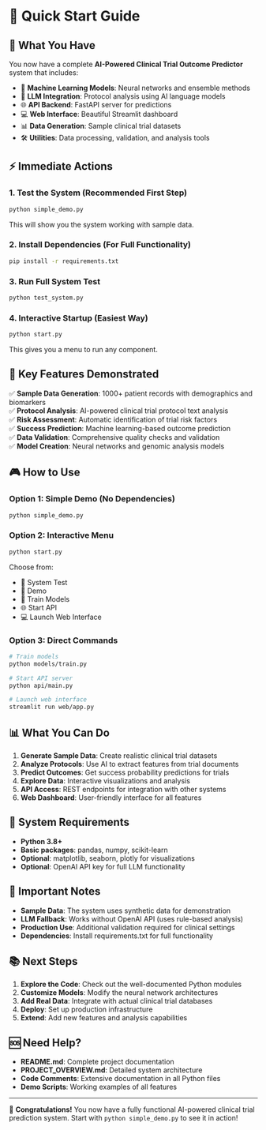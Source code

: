 # 🚀 Quick Start Guide

## 🎯 What You Have

You now have a complete **AI-Powered Clinical Trial Outcome Predictor** system that includes:

- 🤖 **Machine Learning Models**: Neural networks and ensemble methods
- 🧠 **LLM Integration**: Protocol analysis using AI language models  
- 🌐 **API Backend**: FastAPI server for predictions
- 💻 **Web Interface**: Beautiful Streamlit dashboard
- 📊 **Data Generation**: Sample clinical trial datasets
- 🛠️ **Utilities**: Data processing, validation, and analysis tools

## ⚡ Immediate Actions

### 1. **Test the System** (Recommended First Step)
```bash
python simple_demo.py
```
This will show you the system working with sample data.

### 2. **Install Dependencies** (For Full Functionality)
```bash
pip install -r requirements.txt
```

### 3. **Run Full System Test**
```bash
python test_system.py
```

### 4. **Interactive Startup** (Easiest Way)
```bash
python start.py
```
This gives you a menu to run any component.

## 🌟 Key Features Demonstrated

✅ **Sample Data Generation**: 1000+ patient records with demographics and biomarkers  
✅ **Protocol Analysis**: AI-powered clinical trial protocol text analysis  
✅ **Risk Assessment**: Automatic identification of trial risk factors  
✅ **Success Prediction**: Machine learning-based outcome prediction  
✅ **Data Validation**: Comprehensive quality checks and validation  
✅ **Model Creation**: Neural networks and genomic analysis models  

## 🎮 How to Use

### **Option 1: Simple Demo** (No Dependencies)
```bash
python simple_demo.py
```

### **Option 2: Interactive Menu**
```bash
python start.py
```
Choose from:
- 🧪 System Test
- 🎯 Demo
- 🚀 Train Models  
- 🌐 Start API
- 💻 Launch Web Interface

### **Option 3: Direct Commands**
```bash
# Train models
python models/train.py

# Start API server
python api/main.py

# Launch web interface  
streamlit run web/app.py
```

## 📊 What You Can Do

1. **Generate Sample Data**: Create realistic clinical trial datasets
2. **Analyze Protocols**: Use AI to extract features from trial documents
3. **Predict Outcomes**: Get success probability predictions for trials
4. **Explore Data**: Interactive visualizations and analysis
5. **API Access**: REST endpoints for integration with other systems
6. **Web Dashboard**: User-friendly interface for all features

## 🔧 System Requirements

- **Python 3.8+**
- **Basic packages**: pandas, numpy, scikit-learn
- **Optional**: matplotlib, seaborn, plotly for visualizations
- **Optional**: OpenAI API key for full LLM functionality

## 🚨 Important Notes

- **Sample Data**: The system uses synthetic data for demonstration
- **LLM Fallback**: Works without OpenAI API (uses rule-based analysis)
- **Production Use**: Additional validation required for clinical settings
- **Dependencies**: Install requirements.txt for full functionality

## 📚 Next Steps

1. **Explore the Code**: Check out the well-documented Python modules
2. **Customize Models**: Modify the neural network architectures
3. **Add Real Data**: Integrate with actual clinical trial databases
4. **Deploy**: Set up production infrastructure
5. **Extend**: Add new features and analysis capabilities

## 🆘 Need Help?

- **README.md**: Complete project documentation
- **PROJECT_OVERVIEW.md**: Detailed system architecture
- **Code Comments**: Extensive documentation in all Python files
- **Demo Scripts**: Working examples of all features

---

🎉 **Congratulations!** You now have a fully functional AI-powered clinical trial prediction system. Start with `python simple_demo.py` to see it in action!
